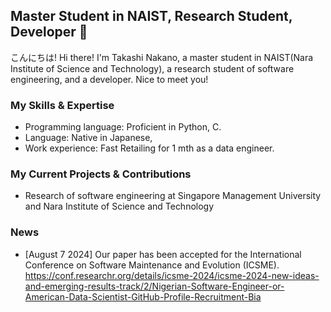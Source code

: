 ## Master Student in NAIST, Research Student, Developer 👋

こんにちは! Hi there! I'm Takashi Nakano, a master student in NAIST(Nara Institute of Science and Technology), a research student of software engineering, and a developer. Nice to meet you!

### My Skills & Expertise
- Programming language: Proficient in Python, C.
- Language: Native in Japanese, 
- Work experience: Fast Retailing for 1 mth as a data engineer.

### My Current Projects & Contributions
- Research of software engineering at Singapore Management University and Nara Institute of Science and Technology

### News
- [August 7 2024] Our paper has been accepted for the International Conference on Software Maintenance and Evolution (ICSME). https://conf.researchr.org/details/icsme-2024/icsme-2024-new-ideas-and-emerging-results-track/2/Nigerian-Software-Engineer-or-American-Data-Scientist-GitHub-Profile-Recruitment-Bia
